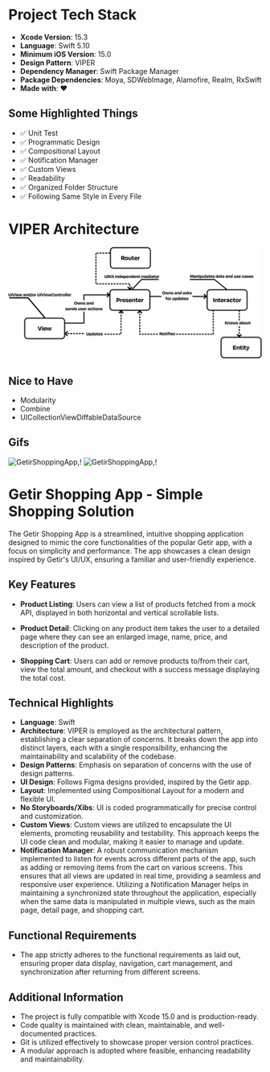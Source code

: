 # Project Tech Stack

- **Xcode Version**: 15.3
- **Language**: Swift 5.10
- **Minimum iOS Version**: 15.0
- **Design Pattern**: VIPER
- **Dependency Manager**: Swift Package Manager
- **Package Dependencies**: Moya, SDWebImage, Alamofire, Realm, RxSwift
- **Made with**: ❤️

## Some Highlighted Things

- ✅ Unit Test
- ✅ Programmatic Design
- ✅ Compositional Layout
- ✅ Notification Manager
- ✅ Custom Views
- ✅ Readability
- ✅ Organized Folder Structure
- ✅ Following Same Style in Every File

# VIPER Architecture

![VIPER Architecture](VIPER.jpg)

## Nice to Have

- Modularity
- Combine
- UICollectionViewDiffableDataSource

## Gifs

![GetirShoppingApp](https://media.giphy.com/media/v1.Y2lkPTc5MGI3NjExcWo3ZHF6c3E0cmpveXlsNDlncXhuN3VxMmNrNm1mNWl5c2hrbHkxciZlcD12MV9pbnRlcm5hbF9naWZfYnlfaWQmY3Q9Zw/jX0rRaC68sowirY5Nj/giphy.gif),!
![GetirShoppingApp](https://media.giphy.com/media/v1.Y2lkPTc5MGI3NjExMjJ1ejJmYnc4bDZwaDhjcGd2NDRlZGx6anY5b2g0NTlqZzZnYnpueCZlcD12MV9pbnRlcm5hbF9naWZfYnlfaWQmY3Q9Zw/mLLq9IbfzYS96C1BPw/giphy.gif),!

# Getir Shopping App - Simple Shopping Solution

The Getir Shopping App is a streamlined, intuitive shopping application designed to mimic the core functionalities of the popular Getir app, with a focus on simplicity and performance. The app showcases a clean design inspired by Getir's UI/UX, ensuring a familiar and user-friendly experience.

## Key Features

- **Product Listing**: Users can view a list of products fetched from a mock API, displayed in both horizontal and vertical scrollable lists. 

- **Product Detail**: Clicking on any product item takes the user to a detailed page where they can see an enlarged image, name, price, and description of the product.

- **Shopping Cart**: Users can add or remove products to/from their cart, view the total amount, and checkout with a success message displaying the total cost.

## Technical Highlights

- **Language**: Swift
- **Architecture**: VIPER is employed as the architectural pattern, establishing a clear separation of concerns. It breaks down the app into distinct layers, each with a single responsibility, enhancing the maintainability and scalability of the codebase.
- **Design Patterns**: Emphasis on separation of concerns with the use of design patterns.
- **UI Design**: Follows Figma designs provided, inspired by the Getir app.
- **Layout**: Implemented using Compositional Layout for a modern and flexible UI.
- **No Storyboards/Xibs**: UI is coded programmatically for precise control and customization.
- **Custom Views**: Custom views are utilized to encapsulate the UI elements, promoting reusability and testability. This approach keeps the UI code clean and modular, making it easier to manage and update.
- **Notification Manager**: A robust communication mechanism implemented to listen for events across different parts of the app, such as adding or removing items from the cart on various screens. This ensures that all views are updated in real time, providing a seamless and responsive user experience. Utilizing a Notification Manager helps in maintaining a synchronized state throughout the application, especially when the same data is manipulated in multiple views, such as the main page, detail page, and shopping cart.

## Functional Requirements

- The app strictly adheres to the functional requirements as laid out, ensuring proper data display, navigation, cart management, and synchronization after returning from different screens.

## Additional Information

- The project is fully compatible with Xcode 15.0 and is production-ready.
- Code quality is maintained with clean, maintainable, and well-documented practices.
- Git is utilized effectively to showcase proper version control practices.
- A modular approach is adopted where feasible, enhancing readability and maintainability.
